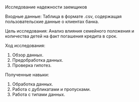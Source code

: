 Исследование надежности заемщиков

Входные данные:
Таблица в формате .csv, содержащая пользовательские данные о клиентах банка.

Цель исследования:
Анализ влияния семейного положения и количества детей на факт погашения кредита в срок.

Ход исследования:
1. Обзор данных.
2. Предобработка данных.
3. Проверка гипотез.

Полученные навыки:
1. Обработка данных.
2. Работа с дубликатами и пропусками.
3. Работа с типами данных.
